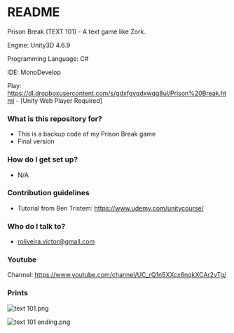 # README #

Prison Break (TEXT 101) - A text game like Zork.

Engine: Unity3D 4.6.9
 
Programming Language: C# 

IDE: MonoDevelop

Play: https://dl.dropboxusercontent.com/s/gdxfgyqdxwqg8ul/Prison%20Break.html - [Unity Web Player Required]

### What is this repository for? ###

   * This is a backup code of my Prison Break game
   * Final version

### How do I get set up? ###

   * N/A

### Contribution guidelines ###

   * Tutorial from Ben Tristem: https://www.udemy.com/unitycourse/

### Who do I talk to? ###

   * roliveira.victor@gmail.com

### Youtube ###

   Channel: https://www.youtube.com/channel/UC_rQ1n5XXcx6nqkXCAr2vTg/

### Prints ###

   ![text 101.png](https://bitbucket.org/repo/q4Le9e/images/3370152605-text%20101.png)


   ![text 101 ending.png](https://bitbucket.org/repo/q4Le9e/images/28371068-text%20101%20ending.png)